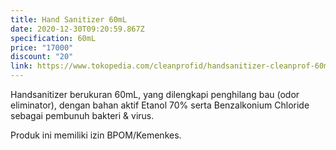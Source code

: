 ```yaml
---
title: Hand Sanitizer 60mL
date: 2020-12-30T09:20:59.867Z
specification: 60mL
price: "17000"
discount: "20"
link: https://www.tokopedia.com/cleanprofid/handsanitizer-cleanprof-60ml
---
```

Handsanitizer berukuran 60mL, yang dilengkapi penghilang bau (odor eliminator), dengan bahan aktif Etanol 70% serta Benzalkonium Chloride sebagai pembunuh bakteri & virus. 

Produk ini memiliki izin BPOM/Kemenkes.